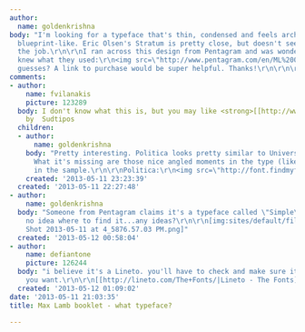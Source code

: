 ```yaml
---
author:
  name: goldenkrishna
body: "I'm looking for a typeface that's thin, condensed and feels architectural or
  blueprint-like. Eric Olsen's Stratum is pretty close, but doesn't seem right for
  the job.\r\n\r\nI ran across this design from Pentagram and was wondering if anyone
  knew what they used:\r\n<img src=\"http://www.pentagram.com/en/ML%20029_ds-lo.jpg\">\r\n\r\nAny
  guesses? A link to purchase would be super helpful. Thanks!\r\n\r\n\r\n"
comments:
- author:
    name: fvilanakis
    picture: 123289
  body: I don't know what this is, but you may like <strong>[[http://www.findmyfont.com/index.php/fonts/font-preview?fset=Sudtipos&ffam=Politica%20-%20Light&fid=c725e564898bb5e3d74959c91013db94&fsize=60&text=PROPOSAL%20CASTING&fit=1|Politica]]</strong>
    by  Sudtipos
  children:
  - author:
      name: goldenkrishna
    body: "Pretty interesting. Politica looks pretty similar to Univers Condensed.
      What it's missing are those nice angled moments in the type (like in the 'A')
      in the sample.\r\n\r\nPolitica:\r\n<img src=\"http://font.findmyfont.com/render_preview.php?fset=Sudtipos&ffam=Politica%20-%20Light&fid=c725e564898bb5e3d74959c91013db94&fsize=60&text=PROPOSAL%20CASTING&fit=1\">\r\n\r\n"
    created: '2013-05-11 23:23:39'
  created: '2013-05-11 22:27:48'
- author:
    name: goldenkrishna
  body: "Someone from Pentagram claims it's a typeface called \"Simple\", but I have
    no idea where to find it...any ideas?\r\n\r\n[img:sites/default/files/old-images/Screen
    Shot 2013-05-11 at 4_5876.57.03 PM.png]"
  created: '2013-05-12 00:58:04'
- author:
    name: defiantone
    picture: 126244
  body: "i believe it's a Lineto. you'll have to check and make sure it's the one
    you want.\r\n\r\n[[http://lineto.com/The+Fonts/|Lineto - The Fonts]]"
  created: '2013-05-12 01:09:02'
date: '2013-05-11 21:03:35'
title: Max Lamb booklet - what typeface?

---
```


